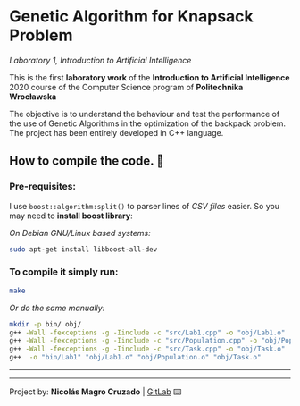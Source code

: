 # Genetic Algorithm for Knapsack Problem

*Laboratory 1, Introduction to Artificial Intelligence*

This is the first **laboratory work** of the **Introduction to Artificial Intelligence** 2020 course of the Computer Science program of **Politechnika Wrocławska**

The objective is to understand the behaviour and test the performance of the use of Genetic Algorithms in the optimization of the backpack problem. The project has been entirely developed in C++ language.

## How to compile the code. 🚀

### Pre-requisites:
I use `boost::algorithm:split()` to parser lines of *CSV files* easier. So you may need to **install boost library**:

*On Debian GNU/Linux based systems:*

```bash
sudo apt-get install libboost-all-dev
```

### To compile it simply run:

```bash
make
```

*Or do the same manually:*

```bash
mkdir -p bin/ obj/
g++ -Wall -fexceptions -g -Iinclude -c "src/Lab1.cpp" -o "obj/Lab1.o"
g++ -Wall -fexceptions -g -Iinclude -c "src/Population.cpp" -o "obj/Population.o"
g++ -Wall -fexceptions -g -Iinclude -c "src/Task.cpp" -o "obj/Task.o"
g++  -o "bin/Lab1" "obj/Lab1.o" "obj/Population.o" "obj/Task.o"
```


---

<!--
## Testing our Genetic Algorithm 👨‍🔬️ ⚙️



### Analysis of tests 🔩



```
Da un ejemplo
```

---


## Author ✒️

* **Nicolás Magro Cruzado** | [GitLab](https://gitlab.com/Nico_Chico)



## Conclusiones 



-->
---
 Project by: **Nicolás Magro Cruzado** | [GitLab](https://gitlab.com/Nico_Chico) ⌨️